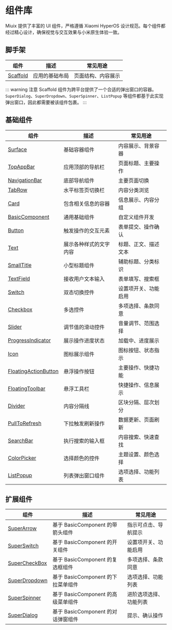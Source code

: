# 组件库

Miuix 提供了丰富的 UI 组件，严格遵循 Xiaomi HyperOS 设计规范。每个组件都经过精心设计，确保视觉与交互效果与小米原生体验一致。

## 脚手架

| 组件                               | 描述           | 常见用途           |
| ---------------------------------- | -------------- | ------------------ |
| [Scaffold](../components/scaffold) | 应用的基础布局 | 页面结构、内容展示 |

::: warning 注意
Scaffold 组件为跨平台提供了一个合适的弹出窗口的容器。`SuperDialog`、`SuperDropdown`、`SuperSpinner`、`ListPopup` 等组件都基于此实现弹出窗口，因此都需要被该组件包裹。
:::

## 基础组件

| 组件                                                       | 描述                   | 常见用途             |
| ---------------------------------------------------------- | ---------------------- | -------------------- |
| [Surface](../components/surface)                           | 基础容器组件           | 内容展示、背景容器   |
| [TopAppBar](../components/topappbar)                       | 应用顶部的导航栏       | 页面标题、主要操作   |
| [NavigationBar](../components/navigationbar)               | 底部导航组件           | 主要页面切换         |
| [TabRow](../components/tabrow)                             | 水平标签页切换栏       | 内容分类浏览         |
| [Card](../components/card)                                 | 包含相关信息的容器     | 信息展示、内容分组   |
| [BasicComponent](../components/basiccomponent)             | 通用基础组件           | 自定义组件开发       |
| [Button](../components/button)                             | 触发操作的交互元素     | 表单提交、操作确认   |
| [Text](../components/text)                                 | 展示各种样式的文字内容 | 标题、正文、描述文本 |
| [SmallTitle](../components/smalltitle)                     | 小型标题组件           | 辅助标题、分类标识   |
| [TextField](../components/textfield)                       | 接收用户文本输入       | 表单填写、搜索框     |
| [Switch](../components/switch)                             | 双态切换控件           | 设置项开关、功能启用 |
| [Checkbox](../components/checkbox)                         | 多选控件               | 多项选择、条款同意   |
| [Slider](../components/slider)                             | 调节值的滑动控件       | 音量调节、范围选择   |
| [ProgressIndicator](../components/progressindicator)       | 展示操作进度状态       | 加载中、进度展示     |
| [Icon](../components/icon)                                 | 图标展示组件           | 图标按钮、状态指示   |
| [FloatingActionButton](../components/floatingactionbutton) | 悬浮操作按钮           | 主要操作、快捷功能   |
| [FloatingToolbar](../components/floatingtoolbar)           | 悬浮工具栏             | 快捷操作、信息展示   |
| [Divider](../components/divider)                           | 内容分隔线             | 区块分隔、层次划分   |
| [PullToRefresh](../components/pulltorefresh)               | 下拉触发刷新操作       | 数据更新、页面刷新   |
| [SearchBar](../components/searchbar)                       | 执行搜索的输入框       | 内容搜索、快速查找   |
| [ColorPicker](../components/colorpicker)                   | 选择颜色的控件         | 主题设置、颜色选择   |
| [ListPopup](../components/listpopup)                       | 列表弹出窗口组件       | 选项选择、功能列表   |

## 扩展组件

| 组件                                         | 描述                               | 常见用途               |
| -------------------------------------------- | ---------------------------------- | ---------------------- |
| [SuperArrow](../components/superarrow)       | 基于 BasicComponent 的带箭头组件   | 指示可点击、导航提示   |
| [SuperSwitch](../components/superswitch)     | 基于 BasicComponent 的开关组件     | 设置项开关、功能启用   |
| [SuperCheckBox](../components/supercheckbox) | 基于 BasicComponent 的复选框组件   | 多项选择、条款同意     |
| [SuperDropdown](../components/superdropdown) | 基于 BasicComponent 的下拉菜单组件 | 选项选择、功能列表     |
| [SuperSpinner](../components/superspinner)   | 基于 BasicComponent 的高级菜单组件 | 进阶选项选择、功能列表 |
| [SuperDialog](../components/superdialog)     | 基于 BasicComponent 的对话弹窗组件 | 提示、确认操作         |
